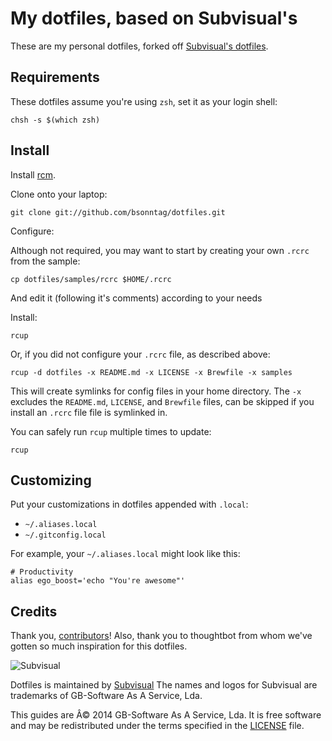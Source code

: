 # My dotfiles, based on Subvisual's

These are my personal dotfiles, forked off [Subvisual's dotfiles](https://github.com/subvisual/dotfiles).

## Requirements

These dotfiles assume you're using `zsh`, set it as your login shell:

    chsh -s $(which zsh)

## Install

Install [rcm](https://github.com/thoughtbot/rcm).

Clone onto your laptop:

    git clone git://github.com/bsonntag/dotfiles.git

Configure:

Although not required, you may want to start by creating your own `.rcrc` from the sample:

    cp dotfiles/samples/rcrc $HOME/.rcrc

And edit it (following it's comments) according to your needs

Install:

    rcup

Or, if you did not configure your `.rcrc` file, as described above:

    rcup -d dotfiles -x README.md -x LICENSE -x Brewfile -x samples

This will create symlinks for config files in your home directory. The `-x`
excludes the `README.md`, `LICENSE`, and `Brewfile` files, can be skipped if you install an `.rcrc` file
file is symlinked in.

You can safely run `rcup` multiple times to update:

    rcup

## Customizing


Put your customizations in dotfiles appended with `.local`:

* `~/.aliases.local`
* `~/.gitconfig.local`

For example, your `~/.aliases.local` might look like this:

    # Productivity
    alias ego_boost='echo "You're awesome"'

## Credits

Thank you, [contributors](https://github.com/subvisual/dotfiles/contributors)!
Also, thank you to thoughtbot from whom we've gotten so much inspiration for this
dotfiles.

![Subvisual](https://avatars1.githubusercontent.com/u/1085467?v=3&s=200)

Dotfiles is maintained by [Subvisual](http://subvisual.co)
The names and logos for Subvisual are trademarks of GB-Software As A Service, Lda.

This guides are Â© 2014 GB-Software As A Service, Lda. It is free software and may be
redistributed under the terms specified in the [LICENSE](LICENSE) file.
